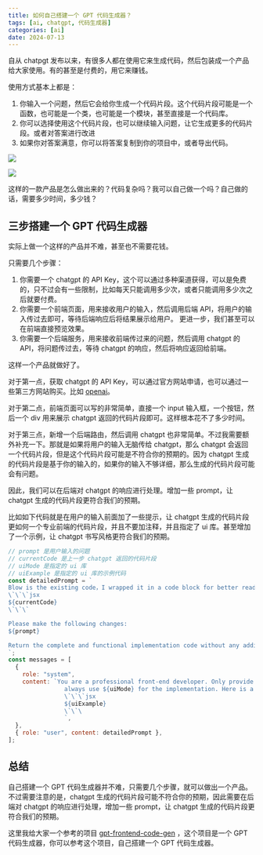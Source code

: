 ```yaml
---
title: 如何自己搭建一个 GPT 代码生成器？
tags: [ai, chatgpt, 代码生成器]
categories: [ai]
date: 2024-07-13
---
```


自从 chatpgt 发布以来，有很多人都在使用它来生成代码，然后包装成一个产品给大家使用。有的甚至是付费的，用它来赚钱。

使用方式基本上都是：

1. 你输入一个问题，然后它会给你生成一个代码片段。这个代码片段可能是一个函数，也可能是一个类，也可能是一个模块，甚至直接是一个代码库。
2. 你可以选择使用这个代码片段，也可以继续输入问题，让它生成更多的代码片段。或者对答案进行改进
3. 如果你对答案满意，你可以将答案复制到你的项目中，或者导出代码。

![](https://p.ipic.vip/vydqqw.png)

![](https://p.ipic.vip/gufjyx.png)

这样的一款产品是怎么做出来的？代码复杂吗？我可以自己做一个吗？自己做的话，需要多少时间，多少钱？

<!-- more -->

## 三步搭建一个 GPT 代码生成器

实际上做一个这样的产品并不难，甚至也不需要花钱。

只需要几个步骤：

1. 你需要一个 chatgpt 的 API Key，这个可以通过多种渠道获得，可以是免费的，只不过会有一些限制，比如每天只能调用多少次，或者只能调用多少次之后就要付费。
2. 你需要一个前端页面，用来接收用户的输入，然后调用后端 API，将用户的输入传过去即可，等待后端响应后将结果展示给用户。 更进一步，我们甚至可以在前端直接预览效果。
3. 你需要一个后端服务，用来接收前端传过来的问题，然后调用 chatgpt 的 API，将问题传过去，等待 chatgpt 的响应，然后将响应返回给前端。

这样一个产品就做好了。

对于第一点，获取 chatgpt 的 API Key，可以通过官方网站申请，也可以通过一些第三方网站购买。比如 [openai](https://openai.com)。

对于第二点，前端页面可以写的非常简单，直接一个 input 输入框，一个按钮，然后一个 div 用来展示 chatgpt 返回的代码片段即可。这样根本花不了多少时间。

对于第三点，新增一个后端路由，然后调用 chatgpt 也非常简单。不过我需要额外补充一下。那就是如果将用户的输入无脑传给 chatgpt，那么 chatgpt 会返回一个代码片段，但是这个代码片段可能是不符合你的预期的。因为 chatgpt 生成的代码片段是基于你的输入的，如果你的输入不够详细，那么生成的代码片段可能会有问题。

因此，我们可以在后端对 chatgpt 的响应进行处理。增加一些 prompt，让 chatgpt 生成的代码片段更符合我们的预期。

比如如下代码就是在用户的输入前面加了一些提示，让 chatgpt 生成的代码片段更如何一个专业前端的代码片段，并且不要加注释，并且指定了 ui 库。甚至增加了一个示例，让 chatgpt 书写风格更符合我们的预期。

```js
// prompt 是用户输入的问题
// currentCode 是上一步 chatgpt 返回的代码片段
// uiMode 是指定的 ui 库
// uiExample 是指定的 ui 库的示例代码
const detailedPrompt = `
Blow is the existing code，I wrapped it in a code block for better readability:
\`\`\`jsx
${currentCode}
\`\`\`

Please make the following changes:
${prompt}

Return the complete and functional implementation code without any additional explanations and any markdown code block markers.
`;
const messages = [
  {
    role: "system",
    content: `You are a professional front-end developer. Only provide the complete and functional implementation code without any additional explanations and any markdown code block markers, whether modifying existing code or writing from scratch.
                always use ${uiMode} for the implementation. Here is a example :
                \`\`\`jsx
                ${uiExample}
                \`\`\
                `,
  },
  { role: "user", content: detailedPrompt },
];
```

## 总结

自己搭建一个 GPT 代码生成器并不难，只需要几个步骤，就可以做出一个产品。不过需要注意的是，chatgpt 生成的代码片段可能不符合你的预期，因此需要在后端对 chatgpt 的响应进行处理，增加一些 prompt，让 chatgpt 生成的代码片段更符合我们的预期。

这里我给大家一个参考的项目 [gpt-frontend-code-gen](https://github.com/bravekingzhang/gpt-frontend-code-gen) ，这个项目是一个 GPT 代码生成器，你可以参考这个项目，自己搭建一个 GPT 代码生成器。